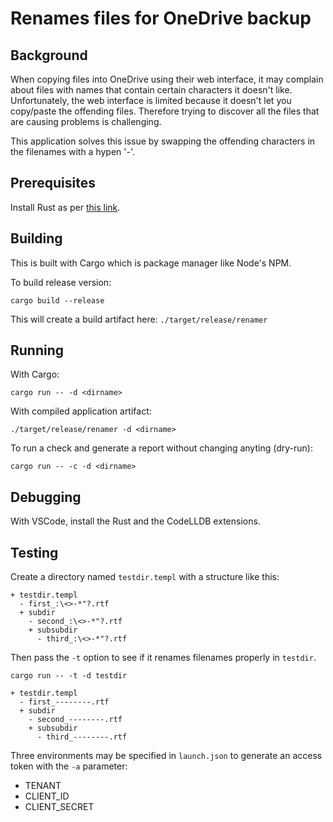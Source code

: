 # Renames files for OneDrive backup

## Background

When copying files into OneDrive using their web interface, it may complain about files with names that contain certain characters it doesn't like. Unfortunately, the web interface is limited because it doesn't let you copy/paste the offending files. Therefore trying to discover all the files that are causing problems is challenging.

This application solves this issue by swapping the offending characters in the filenames with a hypen '-'.

## Prerequisites

Install Rust as per [this link](https://www.rust-lang.org/tools/install).

## Building 

This is built with Cargo which is package manager like Node's NPM.

To build release version:

`cargo build --release`

This will create a build artifact here: `./target/release/renamer`

## Running

With Cargo:

`cargo run -- -d <dirname>`

With compiled application artifact:

`./target/release/renamer -d <dirname>`

To run a check and generate a report without changing anyting (dry-run):

`cargo run -- -c -d <dirname>`

## Debugging

With VSCode, install the Rust and the CodeLLDB extensions.

## Testing

Create a directory named `testdir.templ` with a  structure like this:

```
+ testdir.templ
  - first_:\<>-*"?.rtf
  + subdir
    - second_:\<>-*"?.rtf
    + subsubdir
      - third_:\<>-*"?.rtf
```

Then pass the `-t` option to see if it renames filenames properly in `testdir`.

```
cargo run -- -t -d testdir
```

```
+ testdir.templ
  - first_--------.rtf
  + subdir
    - second_--------.rtf
    + subsubdir
      - third_--------.rtf
```

Three environments may be specified in `launch.json` to generate an access token with the `-a` parameter:
* TENANT
* CLIENT_ID
* CLIENT_SECRET